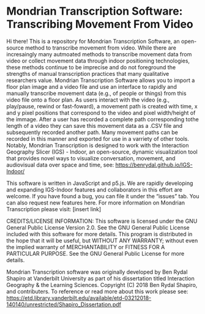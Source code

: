 # Mondrian Transcription Software: Transcribing Movement From Video

Hi there! This is a repository for Mondrian Transcription Software, an open-source method to  transcribe movement from video. While there are incresaingly many autmoated methods to transcribe movement data from video or collect movement data through indoor positioning technologies, these methods continue to be imprecise and do not foreground the strengths of manual transcription practices that many qualitative researchers value. Mondrian Transcription Software allows you to import a floor plan image and a video file and use an interface to rapidly and manually transcribe movement data (e.g., of people or things) from this video file onto a floor plan. As users interact with the video (e.g., play/pause, rewind or fast-foward), a movement path is created with time, x and y pixel positions that correspond to the video and pixel width/height of the immage. After a user has recorded a complete path corresponding tothe length of a video they can save this movement data as a .CSV file and subsequently recorded another path. Many movement paths can be recorded in this manner and exported for use in a varriety of other tools. Notably, Mondrian Transcription is designed to work with the Interaction Geography Slicer (IGS) - Indoor, an open-source, dynamic visualization tool that provides novel ways to visualize conversation, movement, and audiovisual data over space and time, see: https://benrydal.github.io/IGS-Indoor/

This software is written in JavaScript and p5.js. We are rapidly developing and expanding IGS-Indoor features and collaborators in this effort are welcome. If you have found a bug, you can file it under the “issues” tab. You can also request new features here. For more information on Mondrian Transcription please visit: [insert link]

CREDITS/LICENSE INFORMATION: This software is licensed under the GNU General Public License Version 2.0. See the GNU General Public License included with this software for more details. This program is distributed in the hope that it will be useful, but WITHOUT ANY WARRANTY; without even the implied warranty of MERCHANTABILITY or FITNESS FOR A PARTICULAR PURPOSE. See the GNU General Public License for more details.

Mondrian Transcription software was originally developed by Ben Rydal Shapiro at Vanderbilt University as part of his dissertation titled Interaction Geography & the Learning Sciences. Copyright (C) 2018 Ben Rydal Shapiro, and contributers. To reference or read more about this work please see: https://etd.library.vanderbilt.edu/available/etd-03212018-140140/unrestricted/Shapiro_Dissertation.pdf
